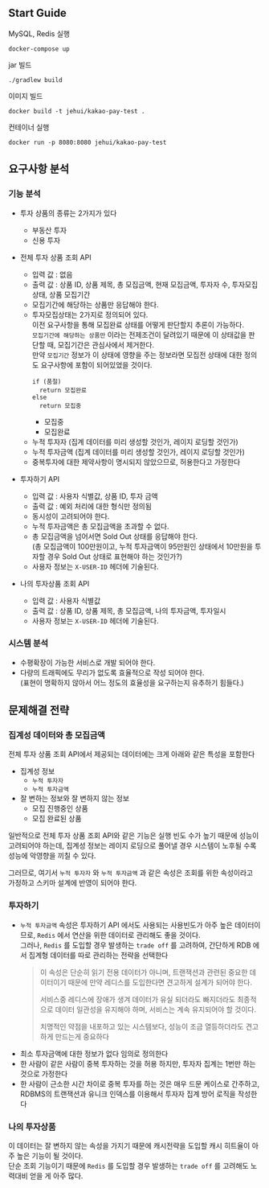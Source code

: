 ## Start Guide

MySQL, Redis 실행
``` shell
docker-compose up 
```

jar 빌드
```shell
./gradlew build
```

이미지 빌드
```shell
docker build -t jehui/kakao-pay-test .
```

컨테이너 실행
```shell
docker run -p 8080:8080 jehui/kakao-pay-test
```

## 요구사항 분석

### 기능 분석
- 투자 상품의 종류는 2가지가 있다
    - 부동산 투자
    - 신용 투자

- 전체 투자 상품 조회 API
    - 입력 값 : 없음
    - 출력 값 : 상품 ID, 상품 제목, 총 모집금액, 현재 모집금액, 투자자 수, 투자모집상태, 상품 모집기간
    - 모집기간에 해당하는 상품만 응답해야 한다.
    - 투자모집상태는 2가지로 정의되어 있다.  
      이전 요구사항을 통해 모집완료 상태를 어떻게 판단할지 추론이 가능하다.  
      `모집기간에 해당하는 상품만` 이라는 전제조건이 달려있기 때문에 이 상태값을 판단할 때, 모집기간은 관심사에서 제거한다.  
      만약 `모집기간` 정보가 이 상태에 영향을 주는 정보라면 모집전 상태에 대한 정의도 요구사항에 포함이 되어있었을 것이다.
      ``` sudo
      if (품절)
        return 모집완료
      else 
        return 모집중
      ```
        - 모집중
        - 모집완료
    - 누적 투자자 (집계 데이터를 미리 생성할 것인가, 레이지 로딩할 것인가)
    - 누적 투자금액 (집계 데이터를 미리 생성할 것인가, 레이지 로딩할 것인가)
    - 중복투자에 대한 제약사항이 명시되지 않았으므로, 허용한다고 가정한다

- 투자하기 API
    - 입력 값 : 사용자 식별값, 상품 ID, 투자 금액
    - 출력 값 : 예외 처리에 대한 형식만 정의됨
    - 동시성이 고려되어야 한다.
    - 누적 투자금액은 총 모집금액을 초과할 수 없다.
    - 총 모집금액을 넘어서면 Sold Out 상태를 응답해야 한다.  
      (총 모집금액이 100만원이고, 누적 투자금액이 95만원인 상태에서 10만원을 투자할 경우 Sold Out 상태로 표현해야 하는 것인가?)
    - 사용자 정보는 `X-USER-ID` 헤더에 기술된다.
  
- 나의 투자상품 조회 API
    - 입력 값 : 사용자 식별값
    - 출럭 값 : 상품 ID, 상품 제목, 총 모집금액, 나의 투자금액, 투자일시
    - 사용자 정보는 `X-USER-ID` 헤더에 기술된다.

### 시스템 분석
- 수평확장이 가능한 서비스로 개발 되어야 한다.
- 다량의 트래픽에도 무리가 없도록 효율적으로 작성 되어야 한다.  
  (표현이 명확하지 않아서 어느 정도의 효율성을 요구하는지 유추하기 힘들다.)

## 문제해결 전략

### 집계성 데이터와 총 모집금액 

전체 투자 상품 조회 API에서 제공되는 데이터에는 크게 아래와 같은 특성을 포함한다
- 집계성 정보
    - `누적 투자자`
    - `누적 투자금액`
- 잘 변하는 정보와 잘 변하지 않는 정보
    - 모집 진행중인 상품
    - 모집 완료된 상품

일반적으로 전체 투자 상품 조회 API와 같은 기능은 실행 빈도 수가 높기 때문에 성능이 고려되어야 하는데, 
집계성 정보는 레이지 로딩으로 풀어낼 경우 시스템이 노후될 수록 성능에 악영향을 끼칠 수 있다.

그러므로, 여기서 `누적 투자자` 와 `누적 투자금액` 과 같은 속성은 조회를 위한 속성이라고 가정하고 스키마 설계에 반영이 되어야 한다.

### 투자하기

- `누적 투자금액` 속성은 투자하기 API 에서도 사용되는 사용빈도가 아주 높은 데이터이므로,  `Redis` 에서 연산을 위한 데이터로 관리해도 좋을 것이다.  
그러나, `Redis` 를 도입할 경우 발생하는 `trade off` 를 고려하여, 간단하게 RDB 에서 집계형 데이터를 따로 관리하는 전략을 선택한다
    > 이 속성은 단순히 읽기 전용 데이터가 아니며, 트랜잭션과 관련된 중요한 데이터이기 때문에 만약 레디스를 도입한다면 견고하게 설계가 되어야 한다.
    >
    > 서비스중 레디스에 장애가 생겨 데이터가 유실 되더라도 빠지더라도 최종적으로 데이터 일관성을 유지해야 하며, 서비스는 계속 유지되어야 할 것이다.
    >
    > 치명적인 약점을 내포하고 있는 시스템보다, 성능이 조금 열등하더라도 견고하게 만드는게 중요하다
- 최소 투자금액에 대한 정보가 없다 임의로 정의한다
- 한 사람이 같은 사람이 중복 투자하는 것을 허용 하지만, 투자자 집계는 1번만 하는 것으로 가정한다
- 한 사람이 근소한 시간 차이로 중복 투자를 하는 것은 매우 드문 케이스로 간주하고, RDBMS의 트랜잭션과 유니크 인덱스를 이용해서 투자자 집계 방어 로직을 작성한다

### 나의 투자상품
이 데이터는 잘 변하지 않는 속성을 가지기 때문에 캐시전략을 도입할 캐시 히트율이 아주 높은 기능이 될 것이다.  
단순 조회 기능이기 때문에 `Redis` 를 도입할 경우 발생하는 `trade off` 를 고려해도 노력대비 얻을 게 아주 많다.
